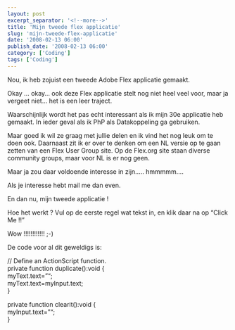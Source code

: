 ```yaml
---
layout: post
excerpt_separator: '<!--more-->'
title: 'Mijn tweede flex applicatie'
slug: 'mijn-tweede-flex-applicatie'
date: '2008-02-13 06:00'
publish_date: '2008-02-13 06:00'
category: ['Coding']
tags: ['Coding']
---
```

Nou, ik heb zojuist een tweede Adobe Flex applicatie gemaakt.  
  
Okay … okay… ook deze Flex applicatie stelt nog niet heel veel voor, maar ja
vergeet niet… het is een leer traject.  
  
Waarschijnlijk wordt het pas echt interessant als ik mijn 30e applicatie heb
gemaakt. In ieder geval als ik PhP als Datakoppeling ga gebruiken.  
  
Maar goed ik wil ze graag met jullie delen en ik vind het nog leuk om te doen
ook. Daarnaast zit ik er over te denken om een NL versie op te gaan zetten van
een Flex User Group site. Op de Flex.org site staan diverse community groups,
maar voor NL is er nog geen.  
  
Maar ja zou daar voldoende interesse in zijn….. hmmmmm….  
  
Als je interesse hebt mail me dan even.  
  
En dan nu, mijn tweede applicatie !  
  
  
Hoe het werkt ? Vul op de eerste regel wat tekst in, en klik daar na op “Click
Me !!”  
  
Wow !!!!!!!!!!!! ;-)  
  
De code voor al dit geweldigs is:  
  
  
  
  
// Define an ActionScript function.  
private function duplicate():void {  
myText.text=”“;  
myText.text=myInput.text;  
}  
  
private function clearit():void {  
myInput.text=”“;  
}

